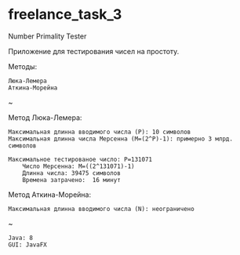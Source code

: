 # freelance_task_3
Number Primality Tester

Приложение для тестирования чисел на простоту.

Методы:

    Люка-Лемера
    Аткина-Морейна
~   

Метод Люка-Лемера:

    Максимальная длинна вводимого числа (P): 10 символов
    Максимальная длинна числа Мерсенна (M=(2^P)-1): примерно 3 млрд. символов
    
    Максимальное тестированое число: P=131071
        Число Мерсенна: M=((2^131071)-1)
        Длинна числа: 39475 символов
        Времена затрачено:  16 минут
    
Метод Аткина-Морейна:

    Максимальная длинна вводимого числа (N): неограничено
~

    Java: 8
    GUI: JavaFX
